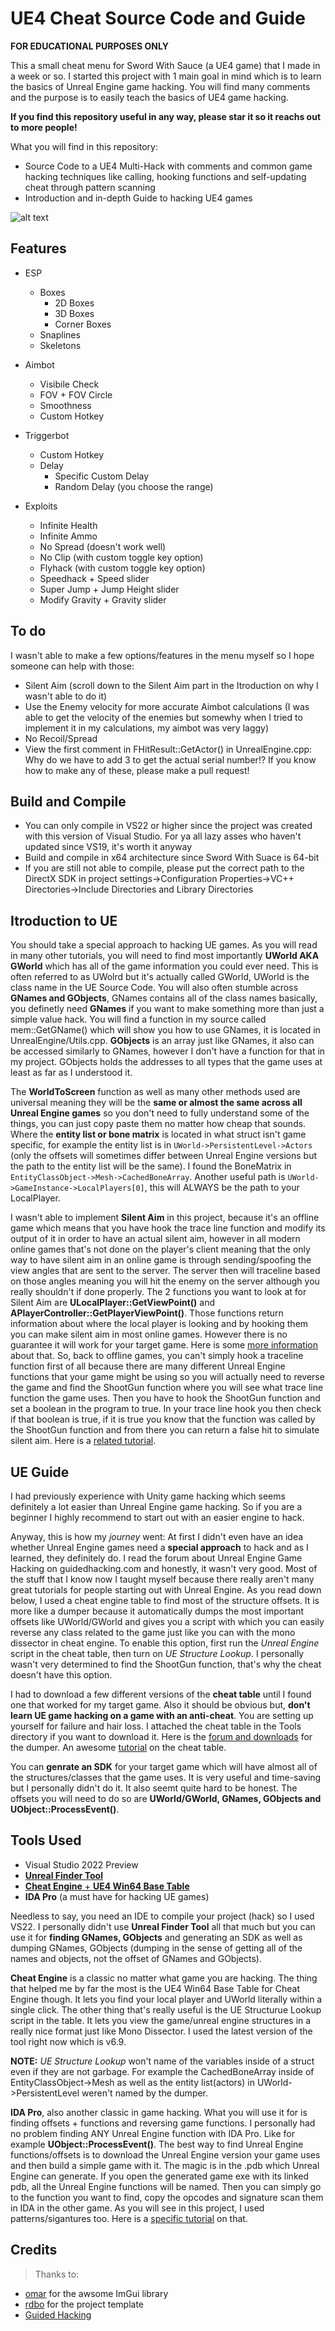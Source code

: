 # UE4 Cheat Source Code and Guide
**FOR EDUCATIONAL PURPOSES ONLY**

This a small cheat menu for Sword With Sauce (a UE4 game) that I made in a week or so. I started this project with 1 main goal in mind which is to learn the basics of Unreal Engine game hacking. You will find many comments and the purpose is to easily teach the basics of UE4 game hacking.

**If you find this repository useful in any way, please star it so it reachs out to more people!**

What you will find in this repository:
* Source Code to a UE4 Multi-Hack with comments and common game hacking techniques like calling, hooking functions and self-updating cheat through pattern scanning
* Introduction and in-depth Guide to hacking UE4 games

![alt text](https://github.com/1hAck-0/UE4-Cheat-Source-Code/raw/master/Media/Menu.png?raw=true)

## Features
* ESP
  * Boxes
    * 2D Boxes
    * 3D Boxes
    * Corner Boxes
  * Snaplines
  * Skeletons

* Aimbot
  * Visibile Check
  * FOV + FOV Circle
  * Smoothness
  * Custom Hotkey

* Triggerbot
  * Custom Hotkey
  * Delay
    * Specific Custom Delay
    * Random Delay (you choose the range)

* Exploits
  * Infinite Health
  * Infinite Ammo
  * No Spread (doesn't work well)
  * No Clip (with custom toggle key option)
  * Flyhack (with custom toggle key option)
  * Speedhack + Speed slider
  * Super Jump + Jump Height slider
  * Modify Gravity + Gravity slider

## To do
I wasn't able to make a few options/features in the menu myself so I hope someone can help with those:
* Silent Aim (scroll down to the Silent Aim part in the Itroduction on why I wasn't able to do it)
* Use the Enemy velocity for more accurate Aimbot calculations (I was able to get the velocity of the enemies but somewhy when I tried to implement it in my calculations, my aimbot was very laggy)
* No Recoil/Spread
* View the first comment in FHitResult::GetActor() in UnrealEngine.cpp: Why do we have to add 3 to get the actual serial number!?
If you know how to make any of these, please make a pull request!

## Build and Compile
* You can only compile in VS22 or higher since the project was created with this version of Visual Studio. For ya all lazy asses who haven't updated since VS19, it's worth it anyway
* Build and compile in x64 architecture since Sword With Suace is 64-bit
* If you are still not able to compile, please put the correct path to the DirectX SDK in project settings->Configuration Properties->VC++ Directories->Include Directories and Library Directories

## Itroduction to UE
You should take a special approach to hacking UE games. As you will read in many other tutorials, you will need to find most importantly **UWorld AKA GWorld** which has all of the game information you could ever need. This is often referred to as UWolrd but it's actually called GWorld, UWorld is the class name in the UE Source Code. You will also often stumble across **GNames and GObjects**, GNames contains all of the class names basically, you definetly need **GNames** if you want to make something more than just a simple value hack. You will find a function in my source called mem::GetGName() which will show you how to use GNames, it is located in UnrealEngine/Utils.cpp. **GObjects** is an array just like GNames, it also can be accessed similarly to GNames, however I don't have a function for that in my project. GObjects holds the addresses to all types that the game uses at least as far as I understood it.

The **WorldToScreen** function as well as many other methods used are universal meaning they will be the **same or almost the same across all Unreal Engine games** so you don't need to fully understand some of the things, you can just copy paste them no matter how cheap that sounds. Where the **entity list or bone matrix** is located in what struct isn't game specific, for example the entity list is in `UWorld->PersistentLevel->Actors` (only the offsets will sometimes differ between Unreal Engine versions but the path to the entity list will be the same). I found the BoneMatrix in `EntityClassObject->Mesh->CachedBoneArray`.
Another useful path is `UWorld->GameInstance->LocalPlayers[0]`, this will ALWAYS be the path to your LocalPlayer.

I wasn't able to implement **Silent Aim** in this project, because it's an offline game which means that you have hook the trace line function and modify its output of it in order to have an actual silent aim, however in all modern online games that's not done on the player's client meaning that the only way to have silent aim in an online game is through sending/spoofing the view angles that are sent to the server. The server then will traceline based on those angles meaning you will hit the enemy on the server although you really shouldn't if done properly. The 2 functions you want to look at for Silent Aim are **ULocalPlayer::GetViewPoint()** and **APlayerController::GetPlayerViewPoint()**. Those functions return information about where the local player is looking and by hooking them you can make silent aim in most online games. However there is no guarantee it will work for your target game. Here is some [more information](https://github.com/RiceCum1/UE4-Silent-Aim?ref=https://githubhelp.com) about that. So, back to offline games, you can't simply hook a traceline function first of all because there are many different Unreal Engine functions that your game might be using so you will actually need to reverse the game and find the ShootGun function where you will see what trace line function the game uses. Then you have to hook the ShootGun function and set a boolean in the program to true. In your trace line hook you then check if that boolean is true, if it is true you know that the function was called by the ShootGun function and from there you can return a false hit to simulate silent aim. Here is a [related tutorial](https://www.youtube.com/watch?v=paWftS5yhKU&t).

## UE Guide
I had previously experience with Unity game hacking which seems definitely a lot easier than Unreal Engine game hacking. So if you are a beginner I highly recommend to start out with an easier engine to hack.

Anyway, this is how my *journey* went: At first I didn't even have an idea whether Unreal Engine games need a **special approach** to hack and as I learned, they definitely do. I read the forum about Unreal Engine Game Hacking on guidedhacking.com and honestly, it wasn't very good. Most of the stuff that I know now I taught myself because there really aren't many great tutorials for people starting out with Unreal Engine. As you read down below, I used a cheat engine table to find most of the structure offsets. It is more like a dumper because it automatically dumps the most important offsets like UWorld/GWorld and gives you a script with which you can easily reverse any class related to the game just like you can with the mono dissector in cheat engine. To enable this option, first run the *Unreal Engine* script in the cheat table, then turn on *UE Structure Lookup*. I personally wasn't very determined to find the ShootGun function, that's why the cheat doesn't have this option.

I had to download a few different versions of the **cheat table** until I found one that worked for my target game. Also it should be obvious but, **don't learn UE game hacking on a game with an anti-cheat**. You are setting up yourself for failure and hair loss. I attached the cheat table in the Tools directory if you want to download it. Here is the [forum and downloads](https://fearlessrevolution.com/viewtopic.php?f=23&t=14414) for the dumper. An awesome [tutorial](https://www.youtube.com/watch?v=iYPl9OOMack&t) on the cheat table.

You can **genrate an SDK** for your target game which will have almost all of the structures/classes that the game uses. It is very useful and time-saving but I personally didn't do it. It also seemt quite hard to be honest. The offsets you will need to do so are **UWorld/GWorld, GNames, GObjects and UObject::ProcessEvent()**.

## Tools Used
* Visual Studio 2022 Preview
* [**Unreal Finder Tool**](https://github.com/CorrM/Unreal-Finder-Tool)
* [**Cheat Engine** + **UE4 Win64 Base Table**](https://fearlessrevolution.com/viewtopic.php?f=23&t=14414)
* **IDA Pro** (a must have for hacking UE games)

Needless to say, you need an IDE to compile your project (hack) so I used VS22. I personally didn't use **Unreal Finder Tool** all that much but you can use it for **finding GNames, GObjects** and generating an SDK as well as dumping GNames, GObjects (dumping in the sense of getting all of the names and objects, not the offset of GNames and GObjects).

**Cheat Engine** is a classic no matter what game you are hacking. The thing that helped me by far the most is the UE4 Win64 Base Table for Cheat Engine though. It lets you find your local player and UWorld literally within a single click. The other thing that's really useful is the UE Structurue Lookup script in the table. It lets you view the game/unreal engine structures in a really nice format just like Mono Dissector. I used the latest version of the tool right now which is v6.9.

**NOTE:** *UE Structure Lookup* won't name of the variables inside of a struct even if they are not garbage. For example the CachedBoneArray inside of EntityClassObject->Mesh as well as the entity list(actors) in UWorld->PersistentLevel weren't named by the dumper.

**IDA Pro**, also another classic in game hacking. What you will use it for is finding offsets + functions and reversing game functions. I personally had no problem finding ANY Unreal Engine function with IDA Pro. Like for example **UObject::ProcessEvent()**. The best way to find Unreal Engine functions/offsets is to download the Unreal Engine version your game uses and then build a simple game with it. The magic is in the .pdb which Unreal Engine can generate. If you open the generated game exe with its linked pdb, all the Unreal Engine functions will be named. Then you can simply go to the function you want to find, copy the opcodes and signature scan them in IDA in the other game. As you will see in this project, I used patterns/sigantures too. Here is a [specific tutorial](https://guidedhacking.com/threads/how-to-easily-make-signatures-for-unreal-engine-4-games.15529/) on that.

## Credits
> Thanks to:
* [omar](https://github.com/ocornut) for the awsome ImGui library
* [rdbo](https://github.com/rdbo/ImGui-DirectX-11-Kiero-Hook) for the project template
* [Guided Hacking](https://guidedhacking.com)
